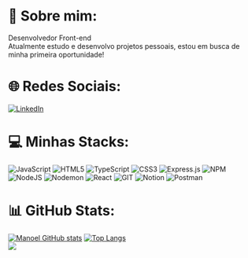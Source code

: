 <h1>💫 Sobre mim:</h1>
  Desenvolvedor Front-end <br>
  Atualmente estudo e desenvolvo projetos pessoais, estou em busca de minha primeira oportunidade!

  # 🌐 Redes Sociais:

  <a href="https://www.linkedin.com/in/manoel-bruno-dev">
  <img src="https://img.shields.io/badge/LinkedIn-0077B5?style=for-the-badge&logo=linkedin&logoColor=white" alt="LinkedIn"></a>

# 💻 Minhas Stacks:
![JavaScript](https://img.shields.io/badge/javascript-%23323330.svg?style=flat&logo=javascript&logoColor=%23F7DF1E) ![HTML5](https://img.shields.io/badge/html5-%23E34F26.svg?style=flat&logo=html5&logoColor=white) ![TypeScript](https://img.shields.io/badge/typescript-%23007ACC.svg?style=flat&logo=typescript&logoColor=white) ![CSS3](https://img.shields.io/badge/css3-%231572B6.svg?style=flat&logo=css3&logoColor=white)  ![Express.js](https://img.shields.io/badge/express.js-%23404d59.svg?style=flat&logo=express&logoColor=%2361DAFB) ![NPM](https://img.shields.io/badge/NPM-%23CB3837.svg?style=flat&logo=npm&logoColor=white) ![NodeJS](https://img.shields.io/badge/node.js-6DA55F?style=flat&logo=node.js&logoColor=white) ![Nodemon](https://img.shields.io/badge/NODEMON-%23323330.svg?style=flat&logo=nodemon&logoColor=%BBDEAD) ![React](https://img.shields.io/badge/react-%2320232a.svg?style=flat&logo=react&logoColor=%2361DAFB)   ![GIT](https://img.shields.io/badge/Git-fc6d26?style=flat&logo=git&logoColor=white)  ![Notion](https://img.shields.io/badge/Notion-%23000000.svg?style=flat&logo=notion&logoColor=white) ![Postman](https://img.shields.io/badge/Postman-FF6C37?style=flat&logo=postman&logoColor=white)


# 📊 GitHub Stats:

[![Manoel GitHub stats](https://github-readme-stats.vercel.app/api?username=Bruhnodev17)](https://github.com/anuraghazra/github-readme-stats)  [![Top Langs](https://github-readme-stats.vercel.app/api/top-langs/?username=Bruhnodev17&layout=pie)](https://github.com/anuraghazra/github-readme-stats) <br>
![](https://komarev.com/ghpvc/?username=Bruhnodev17)

  



